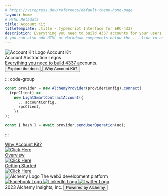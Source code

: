 ```yaml
---
# https://vitepress.dev/reference/default-theme-home-page
layout: home
# HTML Metadata
title: Account Kit
titleTemplate: :title · TypeScript Interface for ERC-4337
description: Everything you need to build 4337 accounts for your users
# you can also add HTML or Markdown components below the --- line to add custom HTML or Markdown content (eg: https://github.com/wagmi-dev/viem/blob/main/site/index.md?plain=1)
---
```


<div class="flex flex-col gap-[84px] h-screen max-xl:gap-[40px]">
  <div
    class="flex flex-col px-[215px] py-[96px] max-md:px-[40px] max-xl:py-[40px]"
  >
    <div
      class="flex flex-row gap-[40px] justify-between items-center self-stretch md:max-xl:flex-col md:max-xl:gap-[84px]"
    >
      <div
        class="w-[579px] flex flex-col gap-[32px] justify-between max-md:items-center"
      >
        <div
          class="flex flex-row items-center justify-start gap-[16px] font-bold text-[24px]"
        >
          <img src="/kit-logo.svg" alt="Account Kit Logo" />
          <span>Account Kit</span>
        </div>
        <div
          class="gap-[28px] text-[64px] font-bold items-end color max-md:text-center max-md:text-[56px]"
        >
          Account Abstraction Legos
        </div>
        <div class="text-[22px] font-normal max-md:text-center">
          Everything you need to build 4337 accounts.
        </div>
        <div class="flex flex-row gap-[8px] justify-start items-center">
          <a rel="noopener noreferrer" href="./getting-started.html">
            <button
              class="flex items-center rounded-md px-[12px] py-[12px] text-[16px] font-semibold bg-gradient-1 text-white transition duration-300 ease-in-out hover:scale-105 hover:opacity-90"
            >
              Explore the docs
            </button>
          </a>
          <a rel="noopener noreferrer" href="./packages/overview.html">
            <button
              class="flex items-center rounded-md px-[12px] py-[12px] text-[16px] font-semibold transition duration-300 ease-in-out hover:scale-105 hover:bg-black hover:text-white dark:hover:bg-white dark:hover:text-black"
            >
              Why Account Kit?
            </button>
          </a>
        </div>
      </div>
<!-- needs to be formatted differently to work in markdown -->
<div class="vp-doc max-md:hidden">

::: code-group

```typescript [getStarted.ts]
const provider = new AlchemyProvider(providerConfig).connect(
  (rpcClient) =>
    new LightSmartContractAccount({
      ...accountConfig,
      rpcClient,
    })
);

const { hash } = await provider.sendUserOperation(uo);
```

:::

</div>
    </div>
  </div>
  <div class="flex flex-wrap justify-center gap-[32px]">
    <a rel="noopener noreferrer" href="./introduction.html">
      <div
        class="flex flex-col w-[370px] p-[24px] gap-[24px] rounded-md text-white overflow-auto bg-gradient-2 group hover:scale-105 hover:opacity-90 transition duration-300 ease-in-out"
      >
        <div class="flex flex-col gap-[8px] items-start">
          <div class="text-[24px] font-semibold">Why Account Kit?</div>
        </div>
        <div
          class="flex h-[24px] justify-end items-baseline self-stretch transition duration-300 ease-in-out group-hover:translate-x-[5px]"
        >
          <img src="/arrow-right.svg" alt="Click Here" />
        </div>
      </div>
    </a>
    <a rel="noopener noreferrer" href="./packages/overview.html">
      <div
        class="flex flex-col w-[370px] p-[24px] gap-[24px] rounded-md text-white overflow-auto bg-gradient-3 group hover:scale-105 hover:opacity-90 transition duration-300 ease-in-out"
      >
        <div class="flex flex-col gap-[8px] items-start">
          <div class="text-[24px] font-semibold">Overview</div>
        </div>
        <div
          class="flex h-[24px] justify-end items-baseline self-stretch transition duration-300 ease-in-out group-hover:translate-x-[5px]"
        >
          <img src="/arrow-right.svg" alt="Click Here" />
        </div>
      </div>
    </a>
    <a rel="noopener noreferrer" href="./getting-started.html">
      <div
        class="flex flex-col w-[370px] p-[24px] gap-[24px] rounded-md text-white overflow-auto bg-gradient-4 group hover:scale-105 hover:opacity-90 transition duration-300 ease-in-out"
      >
        <div class="flex flex-col gap-[8px] items-start">
          <div class="text-[24px] font-semibold">Getting Started</div>
        </div>
        <div
          class="flex h-[24px] justify-end items-baseline self-stretch transition duration-300 ease-in-out group-hover:translate-x-[5px]"
        >
          <img src="/arrow-right.svg" alt="Click Here" />
        </div>
      </div>
    </a>
  </div>
  <footer
    class="flex flex-col gap-[32px] px-[215px] py-[56px] bg-black max-md:px-[40px] max-md:py-[40px]"
  >
    <div
      class="flex items-start gap-[8px] justify-between text-white max-md:items-center"
    >
      <div class="flex flex-col gap-[16px]">
        <img src="/alchemy.svg" alt="Alchemy Logo" />
        <text class="max-md:text-center">The web3 development platform</text>
      </div>
      <div class="flex flex-row gap-[16px] items-center max-sm:flex-col">
        <a target="_blank" href="https://www.facebook.com/alchemyplatform/">
          <img
            class="hover:scale-110 transition duration-300 ease-in-out"
            src="/fb.svg"
            alt="Facebook Logo"
          />
        </a>
        <a target="_blank" href="https://www.linkedin.com/company/alchemyinc/">
          <img
            class="hover:scale-110 transition duration-300 ease-in-out"
            src="/linkedin.svg"
            alt="LinkedIn Logo"
          />
        </a>
        <a target="_blank" href="https://twitter.com/AlchemyPlatform/">
          <img
            class="hover:scale-110 transition duration-300 ease-in-out"
            src="/twitter.svg"
            alt="Twitter Logo"
          />
        </a>
      </div>
    </div>
    <div class="w-full h-px gap-[32px] bg-white bg-opacity-30"></div>
    <div
      class="flex justify-end items-center gap-[32px] text-white max-md:justify-center"
    >
      <text>2023 Alchemy Insights, Inc.</text>
      <a target="_blank" href="https://www.alchemy.com">
        <button
          class="h-[38px] flex justify-center items-center gap-[8px] text-black px-[10px] py-[14px] rounded-md bg-white font-bold max-md:hidden hover:scale-105 transition duration-300 ease-in-out"
        >
          Powered by Alchemy
        </button>
      </a>
    </div>
  </footer>
</div>
